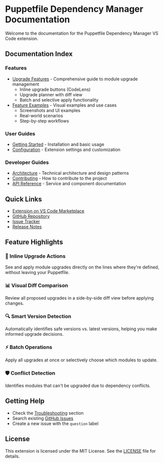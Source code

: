 # Puppetfile Dependency Manager Documentation

Welcome to the documentation for the Puppetfile Dependency Manager VS Code extension.

## Documentation Index

### Features
- [Upgrade Features](./upgrade-features.md) - Comprehensive guide to module upgrade management
  - Inline upgrade buttons (CodeLens)
  - Upgrade planner with diff view
  - Batch and selective apply functionality
- [Feature Examples](./feature-examples.md) - Visual examples and use cases
  - Screenshots and UI examples
  - Real-world scenarios
  - Step-by-step workflows

### User Guides
- [Getting Started](./getting-started.md) - Installation and basic usage
- [Configuration](./configuration.md) - Extension settings and customization

### Developer Guides
- [Architecture](./architecture.md) - Technical architecture and design patterns
- [Contributing](./contributing.md) - How to contribute to the project
- [API Reference](./api-reference.md) - Service and component documentation

## Quick Links

- [Extension on VS Code Marketplace](#) <!-- Add marketplace link when published -->
- [GitHub Repository](https://github.com/example-org/puppetfile-depgraph.git)
- [Issue Tracker](https://github.com/example-org/puppetfile-depgraph/issues)
- [Release Notes](../CHANGELOG.md)

## Feature Highlights

### 🚀 Inline Upgrade Actions
See and apply module upgrades directly on the lines where they're defined, without leaving your Puppetfile.

### 📊 Visual Diff Comparison
Review all proposed upgrades in a side-by-side diff view before applying changes.

### 🔍 Smart Version Detection
Automatically identifies safe versions vs. latest versions, helping you make informed upgrade decisions.

### ⚡ Batch Operations
Apply all upgrades at once or selectively choose which modules to update.

### 🛡️ Conflict Detection
Identifies modules that can't be upgraded due to dependency conflicts.

## Getting Help

- Check the [Troubleshooting](./upgrade-features.md#troubleshooting) section
- Search existing [GitHub Issues](https://github.com/example-org/puppetfile-depgraph/issues)
- Create a new issue with the `question` label

## License

This extension is licensed under the MIT License. See the [LICENSE](../LICENSE) file for details.